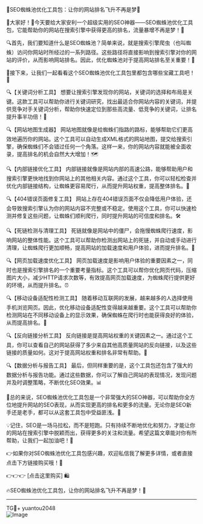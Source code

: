🌟SEO蜘蛛池优化工具包：让你的网站排名飞升不再是梦💫

🚀大家好！👋今天要给大家安利一个超级实用的SEO神器——SEO蜘蛛池优化工具包，它能帮助你的网站在搜索引擎中获得更高的排名，流量暴增不再是梦！🌈

🔍首先，我们要知道什么是SEO蜘蛛池？简单来说，就是搜索引擎爬虫（也叫蜘蛛）访问你网站时所经过的一系列路径。这些路径将直接影响到搜索引擎对你的网站的评价，从而影响网站排名。因此，优化蜘蛛池对于提高网站排名至关重要！🔑

🔧接下来，让我们一起看看这个SEO蜘蛛池优化工具包里都包含哪些宝藏工具吧！👀

🔍【关键词分析工具】
想要让搜索引擎发现你的网站，关键词的选择和布局是关键。这款工具可以帮助你进行关键词研究，找出最适合你网站内容的关键词，并提供竞争对手关键词分析，帮助你快速定位到那些高流量、低竞争的关键词，让排名提升事半功倍！🎯

🔍【网站地图生成器】
网站地图就像是给蜘蛛们指路的路标，能够帮助它们更高效地遍历你的网站。这个工具可以自动生成XML格式的网站地图，提交给搜索引擎，确保蜘蛛们不会错过任何一个角落。这样一来，你的网站内容就能被全面收录，提高排名的机会自然大大增加！🗺️

🔍【内部链接优化工具】
内部链接就像是网站内部的高速公路，能够帮助用户和搜索引擎更快地找到你网站上的其他相关内容。通过这个工具，你可以轻松检查并优化内部链接结构，让蜘蛛更容易爬行，从而提升网站权重，提高整体排名。🚧

🔍【404错误页面修复工具】
网站上存在404错误页面不仅会降低用户体验，还会导致搜索引擎认为你的网站内容不完整或不稳定。使用这个工具，你可以快速检测并修复这些问题，让蜘蛛们顺利爬行，同时提升网站的可信度和排名。🛠️

🔍【死链检测与清理工具】
死链就像是网站中的僵尸，会拖慢蜘蛛爬行速度，影响网站的整体性能。这个工具可以帮助你检测出网站上的死链，并自动或手动进行清理，让蜘蛛爬行更加顺畅，提高网站的加载速度和用户体验，进而提升排名。🚮

🔍【网页加载速度优化工具】
网页加载速度是影响用户体验的重要因素之一，同时也是搜索引擎排名的一个重要考量指标。这个工具可以帮你优化网页代码，压缩图片大小，减少HTTP请求次数等，有效提高网页加载速度，为蜘蛛爬行提供更好的环境，从而提升排名。⏰

🔍【移动设备适配性检测工具】
随着移动互联网的发展，越来越多的人选择使用手机浏览网页。因此，优化移动设备适配性变得越来越重要。这个工具可以帮助你检测网站在不同移动设备上的显示效果，确保蜘蛛在爬行时也能获得良好的体验，从而提高排名。📱

🔍【反向链接分析工具】
反向链接是提高网站权重的关键因素之一。通过这个工具，你可以查看自己的网站获得了多少来自其他高质量网站的反向链接，以及这些链接的质量如何。这对于提高网站权重和排名非常有帮助。🔗

🔍【数据分析与报告工具】
最后，但同样重要的是，这个工具包还包含了强大的数据分析与报告功能。通过这些数据，你可以了解自己网站的表现情况，发现问题并及时调整策略，不断优化SEO效果。📊

🎁总的来说，SEO蜘蛛池优化工具包是一个非常强大的SEO神器，可以帮助你全方位地提升网站的SEO表现，从而实现更高的排名和更多的流量。无论你是SEO新手还是老手，都可以从这套工具包中受益匪浅。💪

💡记住，SEO是一场马拉松，而不是短跑。只有持续不断地优化和努力，才能让你的网站在搜索引擎中脱颖而出，获得更多的关注和流量。希望这篇文章能对你有所帮助，让我们一起加油吧！🚀

👉如果你对SEO蜘蛛池优化工具包感兴趣，欢迎私信我了解更多详情，或者直接点击下方链接购买哦！🛒

👉👉👉 [点击这里购买] 🛍️

🔥SEO蜘蛛池优化工具包，让你的网站排名飞升不再是梦！🚀

---

TG💪+ yuantou2048  
![Image](https://github.com/user-attachments/assets/42a5a4a5-fea9-4a1d-8aa0-73e57e430cca)